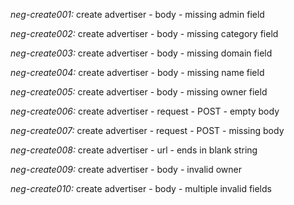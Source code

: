 *neg-create001:* create advertiser - body - missing admin field

*neg-create002:* create advertiser - body - missing category field

*neg-create003:* create advertiser - body - missing domain field

*neg-create004:* create advertiser - body - missing name field

*neg-create005:* create advertiser - body - missing owner field

*neg-create006:* create advertiser - request - POST - empty body

*neg-create007:* create advertiser - request - POST - missing body

*neg-create008:* create advertiser - url - ends in blank string

*neg-create009:* create advertiser - body - invalid owner

*neg-create010:* create advertiser - body - multiple invalid fields